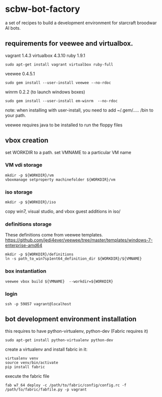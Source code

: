# scbw-bot-factory
a set of recipes to build a development environment for starcraft broodwar AI bots.

## requirements for veewee and virtualbox.

vagrant 1.4.3 virtualbox 4.3.10 ruby 1.9.1
```
sudo apt-get install vagrant virtualbox ruby-full
```
veewee 0.4.5.1
```
sudo gem install --user-install veewee --no-rdoc
```

winrm 0.2.2 (to launch windows boxes)
```
sudo gem install --user-install em-winrm  --no-rdoc
```
note: when installing with user-install, you need to add ~/.gem/..... /bin to your path.

veewee requires java to be installed to run the floppy files

## vbox creation

set WORKDIR to a path.
set VMNAME to a particular VM name

### VM vdi storage

```
mkdir -p ${WORKDIR}/vm
vboxmanage setproperty machinefolder ${WORKDIR}/vm
```
### iso storage
```
mkdir -p ${WORKDIR}/iso
```
copy win7, visual studio, and vbox guest additions in iso/

### definitions storage
These definitions come from veewee templates.
https://github.com/jedi4ever/veewee/tree/master/templates/windows-7-enterprise-amd64

```
mkdir -p ${WORKDIR}/definitions
ln -s path_to_win7sp1ent64_definition_dir ${WORKDIR}/${VMNAME}
```

### box instantiation
```
veewee vbox build ${VMNAME}  --workdir=${WORKDIR}
```

### login
```
ssh -p 59857 vagrant@localhost
```

## bot development environment installation

this requires to have python-virtualenv, python-dev (Fabric requires it)
```
sudo apt-get install python-virtualenv python-dev
```

create a virtualenv and install fabric in it:
```
virtualenv venv
source venv/bin/activate
pip install fabric
```

execute the fabric file
```
fab w7_64 deploy -c /path/to/fabric/config/config.rc -f /path/to/fabric/fabfile.py -p vagrant
```